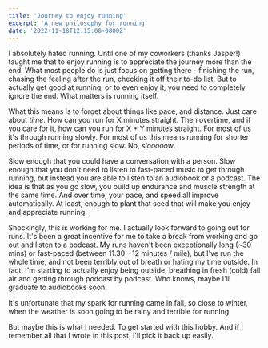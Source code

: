 ```yaml
---
title: 'Journey to enjoy running'
excerpt: 'A new philosophy for running'
date: '2022-11-18T12:15:00-0800Z'
---
```


I absolutely hated running. Until one of my coworkers (thanks Jasper!) taught me that to enjoy running is to appreciate the journey more than the end. What most people do is just focus on getting there - finishing the run, chasing the feeling after the run, checking it off their to-do list. But to actually get good at running, or to even enjoy it, you need to completely ignore the end. What matters is running itself.

What this means is to forget about things like pace, and distance. Just care about _time_. How can you run for X minutes straight. Then overtime, and if you care for it, how can you run for X + Y minutes straight. For most of us it's through running slowly. For most of us this means running for shorter periods of time, or for running slow. No, _slooooow_.

Slow enough that you could have a conversation with a person. Slow enough that you don't need to listen to fast-paced music to get through running, but instead you are able to listen to an audiobook or a podcast. The idea is that as you go slow, you build up endurance and muscle strength at the same time. And over time, your pace, and speed all improve automatically. At least, enough to plant that seed that will make you enjoy and appreciate running.

Shockingly, this is working for me. I actually look forward to going out for runs. It's been a great incentive for me to take a break from working and go out and listen to a podcast. My runs haven't been exceptionally long (~30 mins) or fast-paced (between 11.30 - 12 minutes / mile), but I've run the whole time, and not been terribly out of breath or hating my time outside. In fact, I'm starting to actually enjoy being outside, breathing in fresh (cold) fall air and getting through podcast by podcast. Who knows, maybe I'll graduate to audiobooks soon.

It's unfortunate that my spark for running came in fall, so close to winter, when the weather is soon going to be rainy and terrible for running.

But maybe this is what I needed. To get started with this hobby. And if I remember all that I wrote in this post, I'll pick it back up easily.
